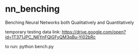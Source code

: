 # nn_benching
Benching Neural Networks both Qualitatively and Quantitatively

temporary testing data link: https://drive.google.com/open?id=1T371JPC_N6YnFQlGFyQM3qBu-Yi02bRc 

to run: python bench.py
